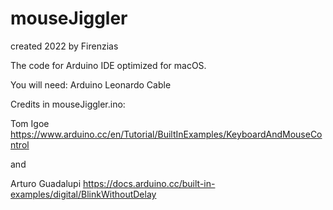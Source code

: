 #   mouseJiggler
created 2022
by Firenzias

The code for Arduino IDE optimized for macOS. 

You will need:
Arduino Leonardo
Cable

Credits in mouseJiggler.ino: 

Tom Igoe
https://www.arduino.cc/en/Tutorial/BuiltInExamples/KeyboardAndMouseControl

and 

Arturo Guadalupi
https://docs.arduino.cc/built-in-examples/digital/BlinkWithoutDelay

